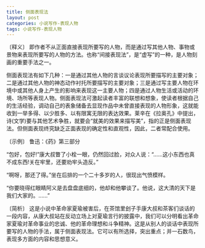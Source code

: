 ```yaml
---
title: 侧面表现法
layout: post
categories: 小说写作-表现人物
tags: 小说写作-表现人物
---
```


〔释义〕 即作者不从正面直接表现所要写的人物，而是通过写其他人物、事物或景物来表现所要写的人物的方法。也称“间接表现法”，是“虚写”的一种，是人物刻画的重要手法之一。

侧面表现法有如下几种：一是通过其他人物的言谈议论表现所要描写的主要对象；二是通过其他人物的神态动作衬托所要描写的主要对象；三是通过写主要人物在环境中或其他人身上产生的影响来表现这一主要人物；四是通过人物生活或活动的环境、场所等表现人物。侧面表现法可激起读者丰富的联想和想象，使读者根据自己的生活经验，调动自己的表象储备去显现作品中未曾直接表现的人物形象，这就能收到一举多得、以少胜多、以有限寓无限的表达效果。莱辛在《拉奥孔》中提出，诗(文学)要与其他艺术争胜，就要会“就美的效果来描写美”，指的正是侧面表现法。但侧面表现终究缺乏正面表现的确定性和直观性，因此，二者常配合使用。

〔示例〕 鲁迅：《药》第三部分

“包好，包好!”康大叔瞥了小栓一眼，仍然回过脸，对众人说：“……这小东西也真不成东西!关在牢里，还要劝牢头造反。”

“啊呀，那还了得。”坐在后排的一个二十多岁的人，很现出气愤模样。

“你要晓得红眼睛阿义是去盘盘底细的，他却和他攀谈了。他说，这大清的天下是我们大家的。……”

〔简析〕 这是小说中革命家夏瑜被害后，在茶馆里刽子手康大叔和茶客们谈话的一段内容，从康大叔站在反动立场上对夏瑜言行的披露中，我们可以分明看出革命家夏瑜对革命事业的忠诚、他的革命理想和斗争精神。这是从别人的谈话中表现所要写的人物的手法，属于侧面表现法。它可以有所选择，突出重点；并一石数鸟，表现多方面的内容和思想意义。 